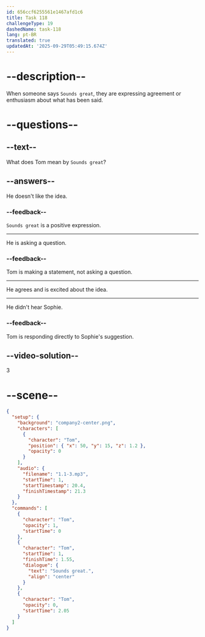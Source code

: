 ```yaml
---
id: 656ccf6255561e1467afd1c6
title: Task 118
challengeType: 19
dashedName: task-118
lang: pt-BR
translated: true
updatedAt: '2025-09-29T05:49:15.674Z'
---
```


<!--
AUDIO REFERENCE:
Tom: Sounds great.
-->

# --description--

When someone says `Sounds great`, they are expressing agreement or enthusiasm about what has been said.

# --questions--

## --text--

What does Tom mean by `Sounds great`?

## --answers--

He doesn't like the idea.

### --feedback--

`Sounds great` is a positive expression.

---

He is asking a question.

### --feedback--

Tom is making a statement, not asking a question.

---

He agrees and is excited about the idea.

---

He didn't hear Sophie.

### --feedback--

Tom is responding directly to Sophie's suggestion.

## --video-solution--

3

# --scene--

```json
{
  "setup": {
    "background": "company2-center.png",
    "characters": [
      {
        "character": "Tom",
        "position": { "x": 50, "y": 15, "z": 1.2 },
        "opacity": 0
      }
    ],
    "audio": {
      "filename": "1.1-3.mp3",
      "startTime": 1,
      "startTimestamp": 20.4,
      "finishTimestamp": 21.3
    }
  },
  "commands": [
    {
      "character": "Tom",
      "opacity": 1,
      "startTime": 0
    },
    {
      "character": "Tom",
      "startTime": 1,
      "finishTime": 1.55,
      "dialogue": {
        "text": "Sounds great.",
        "align": "center"
      }
    },
    {
      "character": "Tom",
      "opacity": 0,
      "startTime": 2.05
    }
  ]
}
```
